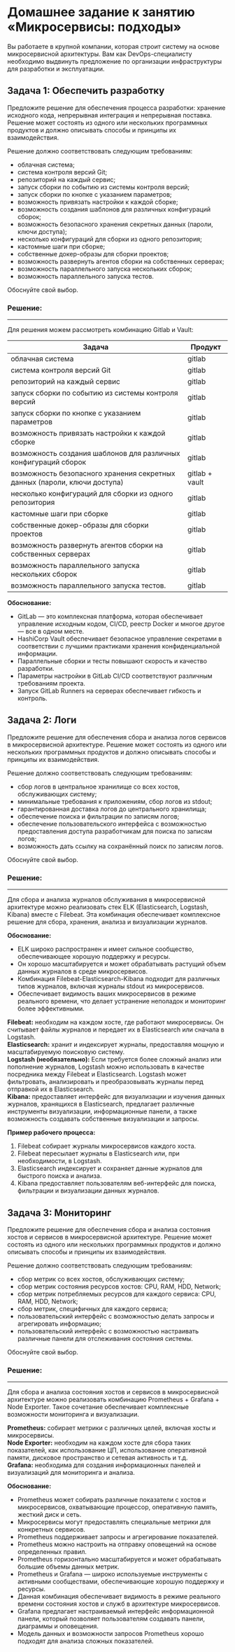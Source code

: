 # Домашнее задание к занятию «Микросервисы: подходы»

Вы работаете в крупной компании, которая строит систему на основе микросервисной архитектуры.
Вам как DevOps-специалисту необходимо выдвинуть предложение по организации инфраструктуры для разработки и эксплуатации.


## Задача 1: Обеспечить разработку

Предложите решение для обеспечения процесса разработки: хранение исходного кода, непрерывная интеграция и непрерывная поставка. 
Решение может состоять из одного или нескольких программных продуктов и должно описывать способы и принципы их взаимодействия.

Решение должно соответствовать следующим требованиям:
- облачная система;
- система контроля версий Git;
- репозиторий на каждый сервис;
- запуск сборки по событию из системы контроля версий;
- запуск сборки по кнопке с указанием параметров;
- возможность привязать настройки к каждой сборке;
- возможность создания шаблонов для различных конфигураций сборок;
- возможность безопасного хранения секретных данных (пароли, ключи доступа);
- несколько конфигураций для сборки из одного репозитория;
- кастомные шаги при сборке;
- собственные докер-образы для сборки проектов;
- возможность развернуть агентов сборки на собственных серверах;
- возможность параллельного запуска нескольких сборок;
- возможность параллельного запуска тестов.

Обоснуйте свой выбор.

### Решение:
---

Для решения можем рассмотреть комбинацию Gitlab и Vault:

| Задача                                                                        | Продукт |
|-------------------------------------------------------------------------------|--------|
| облачная система                                                              | gitlab |
| система контроля версий Git                                                   | gitlab |
| репозиторий на каждый сервис                                                  | gitlab | 
| запуск сборки по событию из системы контроля версий                           | gitlab |
| запуск сборки по кнопке с указанием параметров                                | gitlab |
| возможность привязать настройки к каждой сборке                               | gitlab | 
| возможность создания шаблонов для различных конфигураций сборок               | gitlab |
| возможность безопасного хранения секретных данных (пароли, ключи доступа)     | gitlab + vault |
| несколько конфигураций для сборки из одного репозитория                       | gitlab |
| кастомные шаги при сборке                                                     | gitlab |
| собственные докер-образы для сборки проектов                                  | gitlab |
| возможность развернуть агентов сборки на собственных серверах                 | gitlab |
| возможность параллельного запуска нескольких сборок                           | gitlab |
| возможность параллельного запуска тестов.                                     | gitlab |

**Обоснование:**
- GitLab — это комплексная платформа, которая обеспечивает управление исходным кодом, CI/CD, реестр Docker и многое другое — все в одном месте.
- HashiCorp Vault обеспечивает безопасное управление секретами в соответствии с лучшими практиками хранения конфиденциальной информации.
- Параллельные сборки и тесты повышают скорость и качество разработки.
- Параметры настройки в GitLab CI/CD соответствуют различным требованиям проекта.
- Запуск GitLab Runners на серверах обеспечивает гибкость и контроль.


## Задача 2: Логи

Предложите решение для обеспечения сбора и анализа логов сервисов в микросервисной архитектуре.
Решение может состоять из одного или нескольких программных продуктов и должно описывать способы и принципы их взаимодействия.

Решение должно соответствовать следующим требованиям:
- сбор логов в центральное хранилище со всех хостов, обслуживающих систему;
- минимальные требования к приложениям, сбор логов из stdout;
- гарантированная доставка логов до центрального хранилища;
- обеспечение поиска и фильтрации по записям логов;
- обеспечение пользовательского интерфейса с возможностью предоставления доступа разработчикам для поиска по записям логов;
- возможность дать ссылку на сохранённый поиск по записям логов.

Обоснуйте свой выбор.

### Решение:
---

Для сбора и анализа журналов обслуживания в микросервисной архитектуре можно реализовать стек ELK (Elasticsearch, Logstash, Kibana) вместе с Filebeat. Эта комбинация обеспечивает комплексное решение для сбора, хранения, анализа и визуализации журналов. 

**Обоснование:**

- ELK широко распространен и имеет сильное сообщество, обеспечивающее хорошую поддержку и ресурсы.
- Он хорошо масштабируется и может обрабатывать растущий объем данных журналов в среде микросервисов.
- Комбинация Filebeat-Elasticsearch-Kibana подходит для различных типов журналов, включая журналы stdout из микросервисов.
- Обеспечивает видимость ваших микросервисов в режиме реального времени, что делает устранение неполадок и мониторинг более эффективными.

**Filebeat:** необходим на каждом хосте, где работают микросервисы. Он считывает файлы журналов и передает их в Elasticsearch или сначала в Logstash.   
**Elasticsearch:** хранит и индексирует журналы, предоставляя мощную и масштабируемую поисковую систему.   
**Logstash (необязательно):** Если требуется более сложный анализ или пополнение журналов, Logstash можно использовать в качестве посредника между Filebeat и Elasticsearch. Logstash может фильтровать, анализировать и преобразовывать журналы перед отправкой их в Elasticsearch.   
**Kibana:** предоставляет интерфейс для визуализации и изучения данных журналов, хранящихся в Elasticsearch, предлагает различные инструменты визуализации, информационные панели, а также возможность создавать собственные визуализации и запросы.

**Пример рабочего процесса:**
1. Filebeat собирает журналы микросервисов каждого хоста.
2. Filebeat пересылает журналы в Elasticsearch или, при необходимости, в Logstash.
3. Elasticsearch индексирует и сохраняет данные журналов для быстрого поиска и анализа.
4. Kibana предоставляет пользователям веб-интерфейс для поиска, фильтрации и визуализации данных журналов.


## Задача 3: Мониторинг

Предложите решение для обеспечения сбора и анализа состояния хостов и сервисов в микросервисной архитектуре.
Решение может состоять из одного или нескольких программных продуктов и должно описывать способы и принципы их взаимодействия.

Решение должно соответствовать следующим требованиям:
- сбор метрик со всех хостов, обслуживающих систему;
- сбор метрик состояния ресурсов хостов: CPU, RAM, HDD, Network;
- сбор метрик потребляемых ресурсов для каждого сервиса: CPU, RAM, HDD, Network;
- сбор метрик, специфичных для каждого сервиса;
- пользовательский интерфейс с возможностью делать запросы и агрегировать информацию;
- пользовательский интерфейс с возможностью настраивать различные панели для отслеживания состояния системы.

Обоснуйте свой выбор.

### Решение:
---

Для сбора и анализа состояния хостов и сервисов в микросервисной архитектуре можно реализовать комбинацию Prometheus + Grafana + Node Exporter. Такое сочетание обеспечивает комплексные возможности мониторинга и визуализации.   

**Prometheus:** собирает метрики с различных целей, включая хосты и микросервисы.   
**Node Exporter:** необходим на каждом хосте для сбора таких показателей, как использование ЦП, использование оперативной памяти, дисковое пространство и сетевая активность и т.д.   
**Grafana:** необходима для создания информационных панелей и визуализаций для мониторинга и анализа.

**Обоснование:**
- Prometheus может собирать различные показатели с хостов и микросервисов, охватывающие процессор, оперативную память, жесткий диск и сеть.
- Микросервисы могут предоставлять специальные метрики для конкретных сервисов.
- Prometheus поддерживает запросы и агрегирование показателей.
- Prometheus можно настроить на отправку оповещений на основе определенных правил.
- Prometheus горизонтально масштабируется и может обрабатывать большие объемы данных метрик.
- Prometheus и Grafana — широко используемые инструменты с активными сообществами, обеспечивающие хорошую поддержку и ресурсы.
- Данная комбинация обеспечивает видимость в режиме реального времени состояния хостов и служб в архитектуре микросервисов.
- Grafana предлагает настраиваемый интерфейс информационной панели, который позволяет пользователям создавать панели, диаграммы и оповещения.
- Модель данных и возможности запросов Prometheus хорошо подходят для анализа сложных показателей.